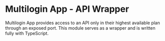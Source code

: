 # Multilogin App - API Wrapper

Multilogin App provides access to an API only in their highest available plan through an exposed port.
This module serves as a wrapper and is written fully with TypeScript.
